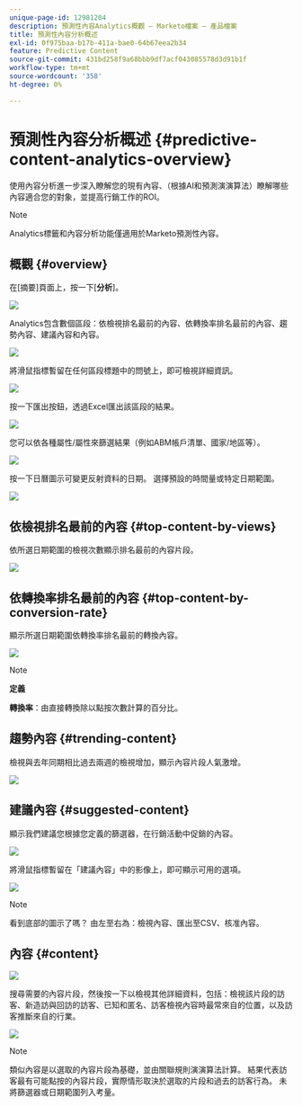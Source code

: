 ```yaml
---
unique-page-id: 12981204
description: 預測性內容Analytics概觀 — Marketo檔案 — 產品檔案
title: 預測性內容分析概述
exl-id: 0f975baa-b17b-411a-bae0-64b67eea2b34
feature: Predictive Content
source-git-commit: 431bd258f9a68bbb9df7acf043085578d3d91b1f
workflow-type: tm+mt
source-wordcount: '358'
ht-degree: 0%

---
```


# 預測性內容分析概述 {#predictive-content-analytics-overview}

使用內容分析進一步深入瞭解您的現有內容、（根據AI和預測演演算法）瞭解哪些內容適合您的對象，並提高行銷工作的ROI。

>[!NOTE]
>
>Analytics標籤和內容分析功能僅適用於Marketo預測性內容。

## 概觀 {#overview}

在[摘要]頁面上，按一下[**分析**]。

![](assets/one.png)

Analytics包含數個區段：依檢視排名最前的內容、依轉換率排名最前的內容、趨勢內容、建議內容和內容。

![](assets/new-2.png)

將滑鼠指標暫留在任何區段標題中的問號上，即可檢視詳細資訊。

![](assets/new-3.png)

按一下匯出按鈕，透過Excel匯出該區段的結果。

![](assets/new-3point5.png)

您可以依各種屬性/屬性來篩選結果（例如ABM帳戶清單、國家/地區等）。

![](assets/pca.png)

按一下日曆圖示可變更反射資料的日期。 選擇預設的時間量或特定日期範圍。

![](assets/dates.png)

## 依檢視排名最前的內容 {#top-content-by-views}

依所選日期範圍的檢視次數顯示排名最前的內容片段。

![](assets/new-6.png)

## 依轉換率排名最前的內容 {#top-content-by-conversion-rate}

顯示所選日期範圍依轉換率排名最前的轉換內容。

![](assets/new-7.png)

>[!NOTE]
>
>**定義**
>
>**轉換率**：由直接轉換除以點按次數計算的百分比。

## 趨勢內容 {#trending-content}

檢視與去年同期相比過去兩週的檢視增加，顯示內容片段人氣激增。

![](assets/new-8.png)

## 建議內容 {#suggested-content}

顯示我們建議您根據您定義的篩選器，在行銷活動中促銷的內容。

![](assets/image2017-10-3-10-3a18-3a35.png)

將滑鼠指標暫留在「建議內容」中的影像上，即可顯示可用的選項。

![](assets/image2017-10-3-10-3a21-3a37.png)

>[!NOTE]
>
>看到底部的圖示了嗎？ 由左至右為：檢視內容、匯出至CSV、核准內容。

## 內容 {#content}

![](assets/image2017-10-3-10-3a22-3a24.png)

搜尋需要的內容片段，然後按一下以檢視其他詳細資料，包括：檢視該片段的訪客、新造訪與回訪的訪客、已知和匿名、訪客檢視內容時最常來自的位置，以及訪客推斷來自的行業。

![](assets/image2017-10-3-10-3a23-3a40.png)

>[!NOTE]
>
>類似內容是以選取的內容片段為基礎，並由關聯規則演演算法計算。 結果代表訪客最有可能點按的內容片段，實際情形取決於選取的片段和過去的訪客行為。 未將篩選器或日期範圍列入考量。

